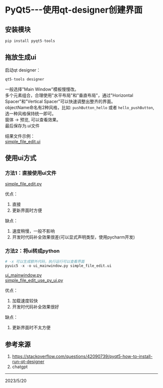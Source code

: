 # PyQt5---使用qt-designer创建界面

## 安装模块
```r
pip install pyqt5-tools
```

## 拖放生成ui
启动qt designer：  
```r
qt5-tools designer
```

一般选择"Main Window"模板慢慢改。  
多个元素组合，合理使用"水平布局"和"垂直布局"，通过"Horizontal Spacer"和"Vertical Spacer"可以快速调整出整齐的界面。  
objectName命名有2种风格，比如: `pushButton_hello` 或者 `hello_pushButton`, 选一种风格保持统一即可。  
窗体 -> 预览, 可以查看效果。  
最后保存为.ui文件  

结果文件示例：  
[simple_file_edit.ui](./files/simple_file_edit.ui)  


## 使用ui方式

### 方法1：直接使用ui文件
[simple_file_edit.py](./files/simple_file_edit.py)  

优点：  
1. 直接
2. 更新界面时方便

缺点：  
1. 速度稍慢，一般不影响
2. 开发时代码补全效果很差(可以显式声明类型，使用pycharm开发)

### 方法2：将ui转成python
```r
# -x 可以生成额外代码，执行运行可以查看界面
pyuic5 -x -o ui_mainwindow.py simple_file_edit.ui
```
[ui_mainwindow.py](./files/ui_mainwindow.py)  
[simple_file_edit_use_py_ui.py](./files/simple_file_edit_use_py_ui.py)  

优点：  
1. 加载速度较快
2. 开发时代码补全效果很好

缺点：  
1. 更新界面时不太方便


## 参考来源
1. https://stackoverflow.com/questions/42090739/pyqt5-how-to-install-run-qt-designer
2. chatgpt  


---
2023/5/20  
